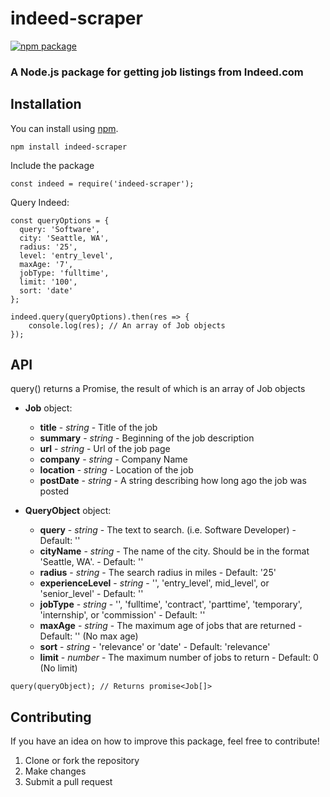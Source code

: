 # indeed-scraper
[![npm package](https://nodei.co/npm/indeed-scraper.png?downloads=true&downloadRank=true&stars=true)](https://nodei.co/npm/request/)

### A Node.js package for getting job listings from Indeed.com

## Installation

You can install using [npm](https://www.npmjs.com/package/indeed-scraper).
```
npm install indeed-scraper
```
Include the package
```
const indeed = require('indeed-scraper');
```
Query Indeed:
```
const queryOptions = {
  query: 'Software',
  city: 'Seattle, WA',
  radius: '25',
  level: 'entry_level',
  maxAge: '7',
  jobType: 'fulltime',
  limit: '100',
  sort: 'date'
};

indeed.query(queryOptions).then(res => {
	console.log(res); // An array of Job objects
});
```

## API
query() returns a Promise, the result of which is an array of Job objects

* **Job** object:
	* **title** - _string_ - Title of the job
	* **summary** - _string_ - Beginning of the job description
	* **url** - _string_ - Url of the job page
	* **company** - _string_ - Company Name
	* **location** - _string_ - Location of the job
	* **postDate** - _string_ - A string describing how long ago the job was posted

* **QueryObject** object:
	* **query** - _string_ - The text to search. (i.e. Software Developer) - Default: ''
	* **cityName** - _string_ - The name of the city.  Should be in the format 'Seattle, WA'. - Default: ''
	* **radius** - _string_ - The search radius in miles - Default: '25'
	* **experienceLevel** - _string_ - '', 'entry_level', mid_level', or 'senior_level' - Default: ''
	* **jobType** - _string_ - '', 'fulltime', 'contract', 'parttime', 'temporary', 'internship', or 'commission' - Default: ''
	* **maxAge** - _string_ - The maximum age of jobs that are returned - Default: '' (No max age)
	* **sort** - _string_ - 'relevance' or 'date' - Default: 'relevance'
	* **limit** - _number_ - The maximum number of jobs to return - Default: 0 (No limit)
```
query(queryObject); // Returns promise<Job[]>
```

## Contributing
If you have an idea on how to improve this package, feel free to contribute!

1. Clone or fork the repository
2. Make changes
3. Submit a pull request